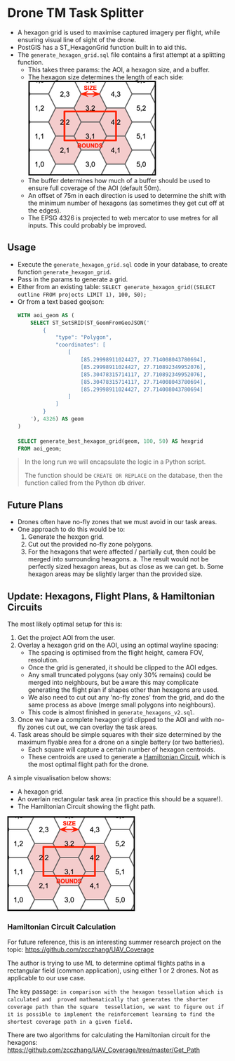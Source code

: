 # Drone TM Task Splitter

- A hexagon grid is used to maximise captured imagery per flight,
  while ensuring visual line of sight of the drone.
- PostGIS has a ST_HexagonGrid function built in to aid this.
- The `generate_hexagon_grid.sql` file contains a first attempt at a splitting function.
  - This takes three params: the AOI, a hexagon size, and a buffer.
  - The hexagon size determines the length of each side:
    ![hexagon size](./hexagon_size.png)
  - The buffer determines how much of a buffer should be used to ensure full 
    coverage of the AOI (default 50m).
  - An offset of 75m in each direction is used to determine the shift with the
    minimum number of hexagons (as sometimes they get cut off at the edges).
  - The EPSG 4326 is projected to web mercator to use metres for all inputs.
    This could probably be improved.

## Usage

- Execute the `generate_hexagon_grid.sql` code in your database, to create function
  `generate_hexagon_grid`.
- Pass in the params to generate a grid.
- Either from an existing table:
  `SELECT generate_hexagon_grid((SELECT outline FROM projects LIMIT 1), 100, 50);`
- Or from a text based geojson:
    ```sql
    WITH aoi_geom AS (
        SELECT ST_SetSRID(ST_GeomFromGeoJSON('
            {
                "type": "Polygon",
                "coordinates": [
                    [
                        [85.29998911024427, 27.714008043780694],
                        [85.29998911024427, 27.710892349952076],
                        [85.30478315714117, 27.710892349952076],
                        [85.30478315714117, 27.714008043780694],
                        [85.29998911024427, 27.714008043780694]
                    ]
                ]
            }
        '), 4326) AS geom
    )

    SELECT generate_best_hexagon_grid(geom, 100, 50) AS hexgrid
    FROM aoi_geom;
    ```

> In the long run we will encapsulate the logic in a Python script.
>
> The function should be `CREATE OR REPLACE` on the database, then
> the function called from the Python db driver.

## Future Plans

- Drones often have no-fly zones that we must avoid in our task areas.
- One approach to do this would be to:
  1. Generate the hexgon grid.
  2. Cut out the provided no-fly zone polygons.
  3. For the hexagons that were affected / partially cut, then could be merged
     into surrounding hexagons.
    a. The result would not be perfectly sized hexagon areas, but as close as we can get.
    b. Some hexagon areas may be slightly larger than the provided size.
  
## Update: Hexagons, Flight Plans, & Hamiltonian Circuits

The most likely optimal setup for this is:

1. Get the project AOI from the user.
2. Overlay a hexagon grid on the AOI, using an optimal wayline spacing:
    - The spacing is optimised from the flight height, camera FOV, resolution.
    - Once the grid is generated, it should be clipped to the AOI edges.
    - Any small truncated polygons (say only 30% remains) could be merged into neighbours,
      but be aware this may complicate generating the flight plan if shapes other than
      hexagons are used.
    - We also need to cut out any 'no-fly zones' from the grid, and do the same process
      as above (merge small polygons into neighbours).
    - This code is almost finished in `generate_hexagons_v2.sql`.
3. Once we have a complete hexagon grid clipped to the AOI and with no-fly zones cut out,
  we can overlay the task areas.
4. Task areas should be simple squares with their size determined by the maximum flyable
  area for a drone on a single battery (or two batteries).
    - Each square will capture a certain number of hexagon centroids.
    - These centroids are used to generate a 
      [Hamiltonian Circuit](https://en.wikipedia.org/wiki/Hamiltonian_path), which is the
      most optimal flight path for the drone.

A simple visualisation below shows:
  - A hexagon grid.
  - An overlain rectangular task area (in practice this should be a square!).
  - The Hamiltonian Circuit showing the flight path.

![hexagon size](./hexagon_size.png)

### Hamiltonian Circuit Calculation

For future reference, this is an interesting summer research project on the topic:
https://github.com/zcczhang/UAV_Coverage

The author is trying to use ML to determine optimal flights paths in a rectangular 
field (common application), using either 1 or 2 drones. Not as applicable to our 
use case.

The key passage: `in comparison with the hexagon tessellation which is calculated and 
proved mathematically that generates the shorter coverage path than the square 
tessellation, we want to figure out if it is possible to implement the reinforcement
learning to find the shortest coverage path in a given field.`

There are two algorithms for calculating the Hamiltonian circuit for the hexagons:
https://github.com/zcczhang/UAV_Coverage/tree/master/Get_Path
